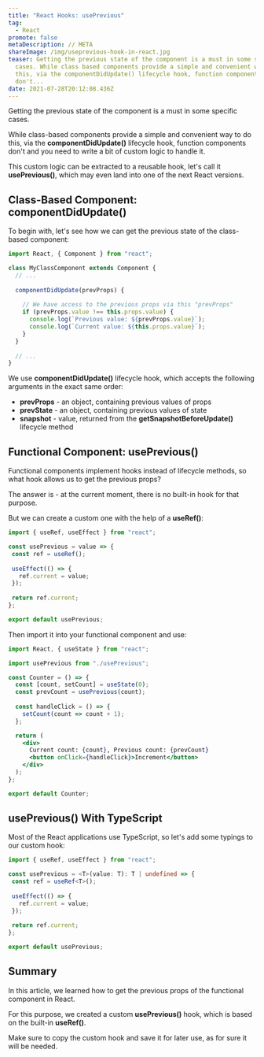 ```yaml
---
title: "React Hooks: usePrevious"
tag:
  - React
promote: false
metaDescription: // META
shareImage: /img/useprevious-hook-in-react.jpg
teaser: Getting the previous state of the component is a must in some specific
  cases. While class based components provide a simple and convenient way to do
  this, via the componentDidUpdate() lifecycle hook, function components
  don't...
date: 2021-07-28T20:12:08.436Z
---
```

Getting the previous state of the component is a must in some specific cases.

While class-based components provide a simple and convenient way to do this, via the **componentDidUpdate()** lifecycle hook, function components don't and you need to write a bit of custom logic to handle it.

This custom logic can be extracted to a reusable hook, let's call it **usePrevious()**, which may even land into one of the next React versions.

## Class-Based Component: componentDidUpdate()

To begin with, let's see how we can get the previous state of the class-based component:

```jsx
import React, { Component } from "react";

class MyClassComponent extends Component {
  // ...
  
  componentDidUpdate(prevProps) {
    
    // We have access to the previous props via this "prevProps"
    if (prevProps.value !== this.props.value) {
      console.log(`Previous value: ${prevProps.value}`);
      console.log(`Current value: ${this.props.value}`);
    }
  }
  
  // ...
}
```

We use **componentDidUpdate()** lifecycle hook, which accepts the following arguments in the exact same order:

* **prevProps** - an object, containing previous values of props
* **prevState** - an object, containing previous values of state
* **snapshot** - value, returned from the **getSnapshotBeforeUpdate()** lifecycle method

## Functional Component: usePrevious()

Functional components implement hooks instead of lifecycle methods, so what hook allows us to get the previous props?

The answer is - at the current moment, there is no built-in hook for that purpose.

But we can create a custom one with the help of a **useRef()**:

```jsx
import { useRef, useEffect } from "react";

const usePrevious = value => {
 const ref = useRef();
  
 useEffect(() => {
   ref.current = value;
 });
  
 return ref.current;
};

export default usePrevious;
```

Then import it into your functional component and use:

```jsx
import React, { useState } from "react";

import usePrevious from "./usePrevious";

const Counter = () => {
  const [count, setCount] = useState(0);
  const prevCount = usePrevious(count);
  
  const handleClick = () => {
    setCount(count => count + 1);
  };

  return (
    <div>
      Current count: {count}, Previous count: {prevCount}
      <button onClick={handleClick}>Increment</button>
    </div>
  );
};

export default Counter;
```

## usePrevious() With TypeScript

Most of the React applications use TypeScript, so let's add some typings to our custom hook:

```typescript
import { useRef, useEffect } from "react";

const usePrevious = <T>(value: T): T | undefined => {
 const ref = useRef<T>();
  
 useEffect(() => {
   ref.current = value;
 });
  
 return ref.current;
};

export default usePrevious;
```

## Summary

In this article, we learned how to get the previous props of the functional component in React.

For this purpose, we created a custom **usePrevious()** hook, which is based on the built-in **useRef()**.

Make sure to copy the custom hook and save it for later use, as for sure it will be needed.